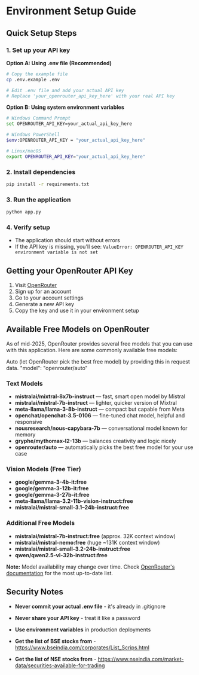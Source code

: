 # Environment Setup Guide

## Quick Setup Steps

### 1. Set up your API key

**Option A: Using .env file (Recommended)**
```bash
# Copy the example file
cp .env.example .env

# Edit .env file and add your actual API key
# Replace 'your_openrouter_api_key_here' with your real API key
```

**Option B: Using system environment variables**
```bash
# Windows Command Prompt
set OPENROUTER_API_KEY=your_actual_api_key_here

# Windows PowerShell
$env:OPENROUTER_API_KEY = "your_actual_api_key_here"

# Linux/macOS
export OPENROUTER_API_KEY="your_actual_api_key_here"
```

### 2. Install dependencies
```bash
pip install -r requirements.txt
```

### 3. Run the application
```bash
python app.py
```

### 4. Verify setup
- The application should start without errors
- If the API key is missing, you'll see: `ValueError: OPENROUTER_API_KEY environment variable is not set`

## Getting your OpenRouter API Key

1. Visit [OpenRouter](https://openrouter.ai)
2. Sign up for an account
3. Go to your account settings
4. Generate a new API key
5. Copy the key and use it in your environment setup

## Available Free Models on OpenRouter

As of mid-2025, OpenRouter provides several free models that you can use with this application. Here are some commonly available free models:

Auto (let OpenRouter pick the best free model) by providing this in request data.
 "model": "openrouter/auto"

### Text Models
- **mistralai/mixtral-8x7b-instruct** — fast, smart open model by Mistral
- **mistralai/mistral-7b-instruct** — lighter, quicker version of Mixtral
- **meta-llama/llama-3-8b-instruct** — compact but capable from Meta
- **openchat/openchat-3.5-0106** — fine-tuned chat model, helpful and responsive
- **nousresearch/nous-capybara-7b** — conversational model known for memory
- **gryphe/mythomax-l2-13b** — balances creativity and logic nicely
- **openrouter/auto** — automatically picks the best free model for your use case

### Vision Models (Free Tier)
- **google/gemma-3-4b-it:free**
- **google/gemma-3-12b-it:free**
- **google/gemma-3-27b-it:free**
- **meta-llama/llama-3.2-11b-vision-instruct:free**
- **mistralai/mistral-small-3.1–24b-instruct:free**

### Additional Free Models
- **mistralai/mistral-7b-instruct:free** (approx. 32K context window)
- **mistralai/mistral-nemo:free** (huge ~131K context window)
- **mistralai/mistral-small-3.2-24b-instruct:free**
- **qwen/qwen2.5-vl-32b-instruct:free**

**Note:** Model availability may change over time. Check [OpenRouter's documentation](https://openrouter.ai/docs) for the most up-to-date list.

## Security Notes

- **Never commit your actual .env file** - it's already in .gitignore
- **Never share your API key** - treat it like a password
- **Use environment variables** in production deployments

- **Get the list of BSE stocks from** - https://www.bseindia.com/corporates/List_Scrips.html
- **Get the list of NSE stocks from** - https://www.nseindia.com/market-data/securities-available-for-trading